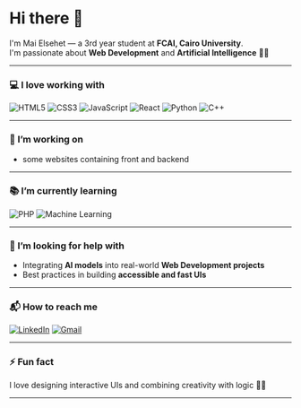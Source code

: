 # Hi there 👋

I'm Mai Elsehet — a 3rd year student at **FCAI, Cairo University**.  
I'm passionate about **Web Development** and **Artificial Intelligence** 🤖✨

---

### 💻 I love working with

![HTML5](https://img.shields.io/badge/HTML5-E34F26?style=for-the-badge&logo=html5&logoColor=white)
![CSS3](https://img.shields.io/badge/CSS3-1572B6?style=for-the-badge&logo=css3&logoColor=white)
![JavaScript](https://img.shields.io/badge/JavaScript-F7DF1E?style=for-the-badge&logo=javascript&logoColor=black)
![React](https://img.shields.io/badge/React-61DAFB?style=for-the-badge&logo=react&logoColor=black)
![Python](https://img.shields.io/badge/Python-3776AB?style=for-the-badge&logo=python&logoColor=white)
![C++](https://img.shields.io/badge/C%2B%2B-00599C?style=for-the-badge&logo=c%2B%2B&logoColor=white)


---

### 🚧 I’m working on

- some websites containing front and backend 
  

---

### 📚 I’m currently learning

![PHP](https://img.shields.io/badge/PHP-777BB4?style=for-the-badge&logo=php&logoColor=white)
![Machine Learning](https://img.shields.io/badge/Machine%20Learning-009688?style=for-the-badge)


---

### 🤔 I’m looking for help with

- Integrating **AI models** into real-world **Web Development projects**
- Best practices in building **accessible and fast UIs**

---

### 📬 How to reach me

[![LinkedIn](https://img.shields.io/badge/-LinkedIn-0077B5?style=for-the-badge&logo=linkedin&logoColor=white)](https://www.linkedin.com/in/linkedin.com/in/mai-elsehet-2046b4327)
[![Gmail](https://img.shields.io/badge/-Email-D14836?style=for-the-badge&logo=gmail&logoColor=white)](mailto:maielsehet@gmail.com)


---

### ⚡ Fun fact

I love designing interactive UIs and combining creativity with logic 🎨🧠

---

